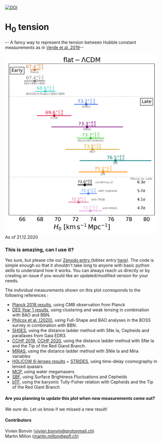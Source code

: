 [![DOI](https://zenodo.org/badge/DOI/10.5281/zenodo.3635517.svg)](https://doi.org/10.5281/zenodo.3635517)

# H<sub>0</sub> tension
-- A fancy way to represent the tension between Hubble constant measurements as in <a href="https://ui.adsabs.harvard.edu/abs/2019NatAs...3..891V/abstract">Verde et al. 2019</a>--

![H0_tension.png](https://github.com/shsuyu/H0LiCOW-public/blob/master/H0_tension_plots/H0_tension.png)
As of 21.12.2020

### This is amazing, can I use it?
Yes sure, but please cite our <a href="http://doi.org/10.5281/zenodo.3635517"> Zenodo entry </a> (bibtex entry <a href="https://zenodo.org/record/3635517/export/hx#.XmEBgy2ZN-U"> here</a>). The code is simple enough so that it shouldn't take long to anyone with basic python skills to understand how it works. You can always reach us directly or by creating an issue if you would like an updated/modified version for your needs.

The individual measurements shown on this plot corresponds to the following references : 

 * <a href="https://ui.adsabs.harvard.edu/abs/2018arXiv180706209P/abstract"> Planck 2018 results</a>, using CMB observation from Planck
 * <a href="https://ui.adsabs.harvard.edu/abs/2018MNRAS.480.3879A/abstract"> DES Year 1 results</a>, using clustering and weak lensing in combination with BAO and BBN. 
 * <a href="https://ui.adsabs.harvard.edu/abs/2020arXiv200204035P/abstract"> Philcox et al. (2020)</a>, using Full-Shape and BAO analyses in the BOSS survey in combination with BBN.
 * <a href="https://ui.adsabs.harvard.edu/abs/2020arXiv201208534R/abstract">  SH0ES</a>, using the distance ladder method with SNe Ia, Cepheids and parallaxes from Gaia EDR3. 
 * <a href="https://ui.adsabs.harvard.edu/abs/2019ApJ...882...34F/abstract"> CCHP 2019</a>, <a href="https://ui.adsabs.harvard.edu/abs/2020ApJ...891...57F/abstract"> CCHP 2020</a>, using the distance ladder method with SNe Ia and the Tip of the Red Giand Branch. 
 * <a href="https://ui.adsabs.harvard.edu/abs/2020ApJ...889....5H/abstract"> MIRAS</a>, using the distance ladder method with SNIe Ia and Mira variables 
 * <a href="https://ui.adsabs.harvard.edu/abs/2019arXiv190704869W/abstract"> H0LiCOW 6-lenses results</a> + <a href="https://ui.adsabs.harvard.edu/abs/2020MNRAS.494.6072S/abstract"> STRIDES</a>, using time-delay cosmography in lensed quasars
 * <a href="https://ui.adsabs.harvard.edu/abs/2020ApJ...891L...1P/abstract"> MCP</a>, using water megamasers
 * <a href="https://ui.adsabs.harvard.edu/abs/2018AAS...23231902P/abstract"> SBF</a>, using Surface Brightness Fluctuations and Cepheids
 * <a href="https://ui.adsabs.harvard.edu/abs/2020arXiv200608615S/abstract"> bTF</a>, using the baryonic Tully-Fisher relation with Cepheids and the Tip of the Red Giant Branch 
 

#### Are you planning to update this plot when new measurements come out?
We sure do. Let us know if we missed a new result! 

#### Contributors
Vivien Bonvin (vivien.bonvin@protonmail.ch)  
Martin Millon (martin.millon@epfl.ch)
